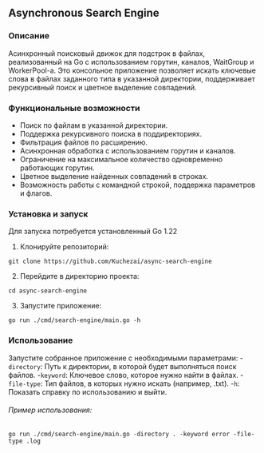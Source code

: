 ## Asynchronous Search Engine
### Описание
Асинхронный поисковый движок для подстрок в файлах, реализованный на Go с использованием горутин, каналов, WaitGroup и WorkerPool-а. Это консольное приложение позволяет искать ключевые слова в файлах заданного типа в указанной директории, поддерживает рекурсивный поиск и цветное выделение совпадений.

### Функциональные возможности

- Поиск по файлам в указанной директории.
- Поддержка рекурсивного поиска в поддиректориях.
- Фильтрация файлов по расширению.
- Асинхронная обработка с использованием горутин и каналов.
- Ограничение на максимальное количество одновременно работающих горутин.
- Цветное выделение найденных совпадений в строках.
- Возможность работы с командной строкой, поддержка параметров и флагов.

### Установка и запуск

Для запуска потребуется установленный Go 1.22

1. Клонируйте репозиторий:
```
git clone https://github.com/Kuchezai/async-search-engine
```
2. Перейдите в директорию проекта:
```
cd async-search-engine
```
3. Запустите приложение:
```
go run ./cmd/search-engine/main.go -h
```
### Использование
Запустите собранное приложение с необходимыми параметрами:
-`directory`: Путь к директории, в которой будет выполняться поиск файлов.
-`keyword`: Ключевое слово, которое нужно найти в файлах.
-`file-type`: Тип файлов, в которых нужно искать (например, .txt).
-`h`: Показать справку по использованию и выйти.

###### Пример использования:
```
go run ./cmd/search-engine/main.go -directory . -keyword error -file-type .log
```
